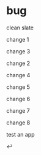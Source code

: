 # bug

clean slate

change 1

change 3

change 2

change 4

change 5

change 6

change 7

change 8

test an app

↩
